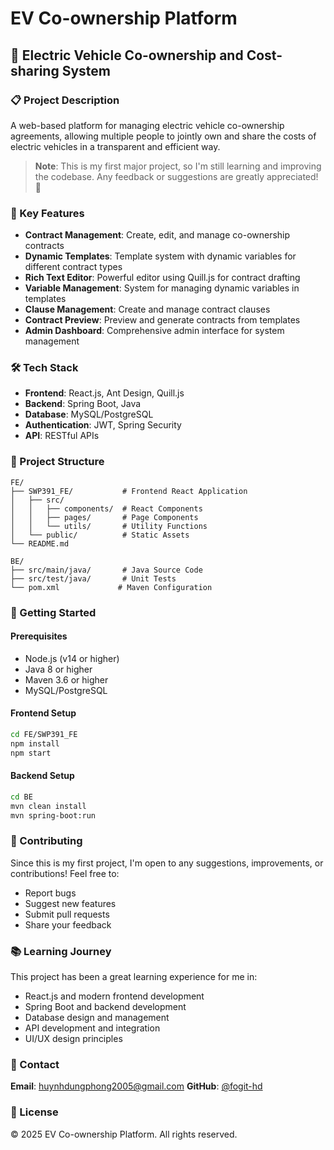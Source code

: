 # EV Co-ownership Platform

## 🚗 Electric Vehicle Co-ownership and Cost-sharing System

### 📋 Project Description
A web-based platform for managing electric vehicle co-ownership agreements, allowing multiple people to jointly own and share the costs of electric vehicles in a transparent and efficient way.

> **Note**: This is my first major project, so I'm still learning and improving the codebase. Any feedback or suggestions are greatly appreciated! 🙏

### 🚀 Key Features

* **Contract Management**: Create, edit, and manage co-ownership contracts
* **Dynamic Templates**: Template system with dynamic variables for different contract types
* **Rich Text Editor**: Powerful editor using Quill.js for contract drafting
* **Variable Management**: System for managing dynamic variables in templates
* **Clause Management**: Create and manage contract clauses
* **Contract Preview**: Preview and generate contracts from templates
* **Admin Dashboard**: Comprehensive admin interface for system management

### 🛠️ Tech Stack

* **Frontend**: React.js, Ant Design, Quill.js
* **Backend**: Spring Boot, Java
* **Database**: MySQL/PostgreSQL
* **Authentication**: JWT, Spring Security
* **API**: RESTful APIs

### 📁 Project Structure

```
FE/
├── SWP391_FE/           # Frontend React Application
│   ├── src/
│   │   ├── components/  # React Components
│   │   ├── pages/       # Page Components
│   │   └── utils/       # Utility Functions
│   └── public/          # Static Assets
└── README.md

BE/
├── src/main/java/       # Java Source Code
├── src/test/java/       # Unit Tests
└── pom.xml             # Maven Configuration
```

### 🚀 Getting Started

#### Prerequisites
- Node.js (v14 or higher)
- Java 8 or higher
- Maven 3.6 or higher
- MySQL/PostgreSQL

#### Frontend Setup
```bash
cd FE/SWP391_FE
npm install
npm start
```

#### Backend Setup
```bash
cd BE
mvn clean install
mvn spring-boot:run
```

### 🤝 Contributing
Since this is my first project, I'm open to any suggestions, improvements, or contributions! Feel free to:
- Report bugs
- Suggest new features
- Submit pull requests
- Share your feedback

### 📚 Learning Journey
This project has been a great learning experience for me in:
- React.js and modern frontend development
- Spring Boot and backend development
- Database design and management
- API development and integration
- UI/UX design principles

### 👥 Contact
**Email**: huynhdungphong2005@gmail.com
**GitHub**: [@fogit-hd](https://github.com/fogit-hd)

### 📄 License
© 2025 EV Co-ownership Platform. All rights reserved. 
